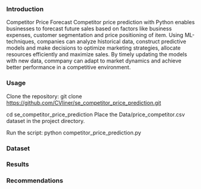 ### Introduction

Competitor Price Forecast
Competitor price prediction with Python enables businesses to forecast future sales based on factors like business expenses, customer segmentation and price positioning of item. Using ML-techniques, companies can analyze historical data, construct predictive models and make decisions to optimize marketing strategies, allocate resources efficiently and maximize sales. By timely updating the models with new data, commpany can adapt to market dynamics and achieve better performance in a competitive environment.

### Usage

Clone the repository:
git clone https://github.com/CVliner/se_competitor_price_prediction.git

cd se_competitor_price_prediction
Place the Data/price_competitor.csv dataset in the project directory.

Run the script:
python competitor_price_prediction.py


### Dataset
### Results
### Recommendations
